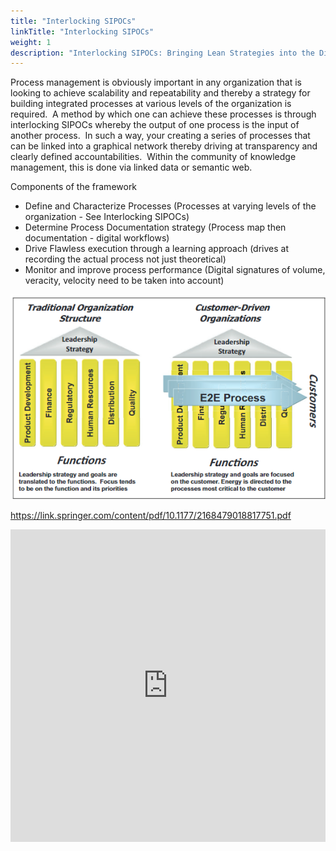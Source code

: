```yaml
---
title: "Interlocking SIPOCs"
linkTitle: "Interlocking SIPOCs"
weight: 1
description: "Interlocking SIPOCs: Bringing Lean Strategies into the Digital Age"
---
```


Process management is obviously important in any organization that is looking to achieve scalability and repeatability and thereby a strategy for building integrated processes at various levels of the organization is required.  A method by which one can achieve these processes is through interlocking SIPOCs whereby the output of one process is the input of another process.  In such a way, your creating a series of processes that can be linked into a graphical network thereby driving at transparency and clearly defined accountabilities.  Within the community of knowledge management, this is done via linked data or semantic web.

Components of the framework

-   Define and Characterize Processes (Processes at varying levels of the organization - See Interlocking SIPOCs)
-   Determine Process Documentation strategy (Process map then documentation - digital workflows)
-   Drive Flawless execution through a learning approach (drives at recording the actual process not just theoretical)
-   Monitor and improve process performance (Digital signatures of volume, veracity, velocity need to be taken into account)

![Maturity Model](customer-driven-organizaitons.webp)

https://link.springer.com/content/pdf/10.1177/2168479018817751.pdf

<iframe src="https://link.springer.com/content/pdf/10.1177/2168479018817751.pdf" style="border:none; width:100%; height:500px;" allowfullscreen></iframe>